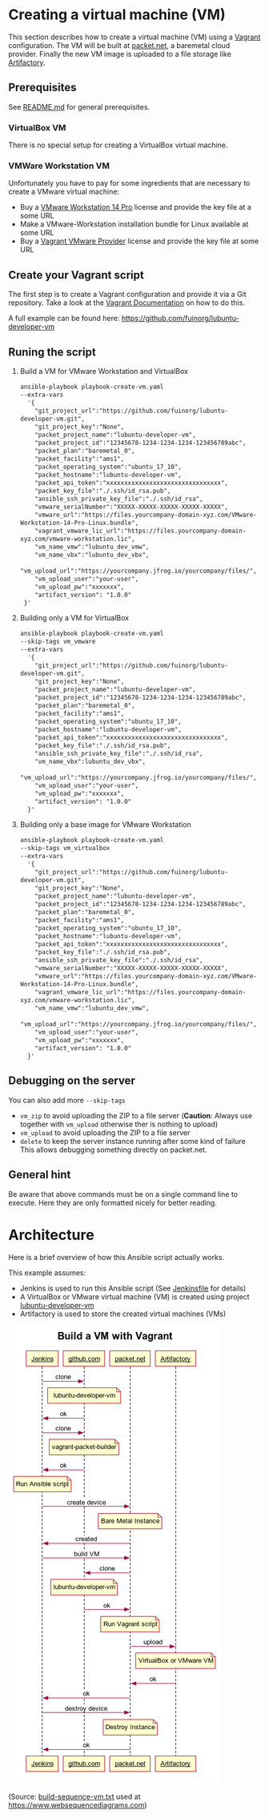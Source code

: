# Creating a virtual machine (VM)
This section describes how to create a virtual machine (VM) using a [Vagrant](https://www.vagrantup.com/) configuration. The VM will be built at [packet.net](https://www.packet.net/), a baremetal cloud provider. Finally the new VM image is uploaded to a file storage like [Artifactory](https://jfrog.com/artifactory/).

## Prerequisites
See [README.md](README.md) for general prerequisites.

### VirtualBox VM
There is no special setup for creating a VirtualBox virtual machine.

### VMWare Workstation VM
Unfortunately you have to pay for some ingredients that are necessary to create a VMware virtual machine:
* Buy a [VMware Workstation 14 Pro](https://store.vmware.com/store?Action=DisplayProductDetailsPage&Locale=en_US&SiteID=vmware&ThemeID=2485600&productID=5124968900) license and provide the key file at a some URL
* Make a VMware-Workstation installation bundle for Linux available at some URL 
* Buy a [Vagrant VMware Provider](https://www.vagrantup.com/vmware#buy-now) license and provide the key file at some URL 

## Create your Vagrant script 
The first step is to create a Vagrant configuration and provide it via a Git repository. Take a look at the [Vagrant Documentation](https://www.vagrantup.com/docs/index.html) on how to do this.

A full example can be found here: https://github.com/fuinorg/lubuntu-developer-vm

## Runing the script
1. Build a VM for VMware Workstation and VirtualBox
   ```
   ansible-playbook playbook-create-vm.yaml 
   --extra-vars 
     '{  
       "git_project_url":"https://github.com/fuinorg/lubuntu-developer-vm.git",
       "git_project_key":"None",
       "packet_project_name":"lubuntu-developer-vm",
       "packet_project_id":"12345678-1234-1234-1234-123456789abc",
       "packet_plan":"baremetal_0",
       "packet_facility":"ams1",
       "packet_operating_system":"ubuntu_17_10",
       "packet_hostname":"lubuntu-developer-vm",
       "packet_api_token":"xxxxxxxxxxxxxxxxxxxxxxxxxxxxxxxx",
       "packet_key_file":"./.ssh/id_rsa.pub",
       "ansible_ssh_private_key_file":"./.ssh/id_rsa",
       "vmware_serialNumber":"XXXXX-XXXXX-XXXXX-XXXXX-XXXXX",
       "vmware_url":"https://files.yourcompany-domain-xyz.com/VMware-Workstation-14-Pro-Linux.bundle",
       "vagrant_vmware_lic_url":"https://files.yourcompany-domain-xyz.com/vmware-workstation.lic",
       "vm_name_vmw":"lubuntu_dev_vmw",
       "vm_name_vbx":"lubuntu_dev_vbx",
       "vm_upload_url":"https://yourcompany.jfrog.io/yourcompany/files/",
       "vm_upload_user":"your-user",
       "vm_upload_pw":"xxxxxxx",
       "artifact_version": "1.0.0"
    }'
   ```
2. Building only a VM for VirtualBox
   ```
   ansible-playbook playbook-create-vm.yaml
   --skip-tags vm_vmware 
   --extra-vars 
     '{ 
       "git_project_url":"https://github.com/fuinorg/lubuntu-developer-vm.git",
       "git_project_key":"None",
       "packet_project_name":"lubuntu-developer-vm",
       "packet_project_id":"12345678-1234-1234-1234-123456789abc",
       "packet_plan":"baremetal_0",
       "packet_facility":"ams1",
       "packet_operating_system":"ubuntu_17_10",
       "packet_hostname":"lubuntu-developer-vm",
       "packet_api_token":"xxxxxxxxxxxxxxxxxxxxxxxxxxxxxxxx",
       "packet_key_file":"./.ssh/id_rsa.pub",
       "ansible_ssh_private_key_file":"./.ssh/id_rsa",
       "vm_name_vbx":lubuntu_dev_vbx",
       "vm_upload_url":"https://yourcompany.jfrog.io/yourcompany/files/",
       "vm_upload_user":"your-user",
       "vm_upload_pw":"xxxxxxx",
       "artifact_version": "1.0.0"
     }'
   ```
3. Building only a base image for VMware Workstation
   ```
   ansible-playbook playbook-create-vm.yaml
   --skip-tags vm_virtualbox 
   --extra-vars 
     '{ 
       "git_project_url":"https://github.com/fuinorg/lubuntu-developer-vm.git",
       "git_project_key":"None",
       "packet_project_name":"lubuntu-developer-vm",
       "packet_project_id":"12345678-1234-1234-1234-123456789abc",
       "packet_plan":"baremetal_0",
       "packet_facility":"ams1",
       "packet_operating_system":"ubuntu_17_10",
       "packet_hostname":"lubuntu-developer-vm",
       "packet_api_token":"xxxxxxxxxxxxxxxxxxxxxxxxxxxxxxxx",
       "packet_key_file":"./.ssh/id_rsa.pub",
       "ansible_ssh_private_key_file":"./.ssh/id_rsa",
       "vmware_serialNumber":"XXXXX-XXXXX-XXXXX-XXXXX-XXXXX",
       "vmware_url":"https://files.yourcompany-domain-xyz.com/VMware-Workstation-14-Pro-Linux.bundle",
       "vagrant_vmware_lic_url":"https://files.yourcompany-domain-xyz.com/vmware-workstation.lic",
       "vm_name_vmw":"lubuntu_dev_vmw",
       "vm_upload_url":"https://yourcompany.jfrog.io/yourcompany/files/",
       "vm_upload_user":"your-user",
       "vm_upload_pw":"xxxxxxx",
       "artifact_version": "1.0.0"
     }'
   ```

## Debugging on the server
You can also add more `--skip-tags` 
* `vm_zip` to avoid uploading the ZIP to a file server (**Caution**: Always use together with `vm_upload` otherwise ther is nothing to upload)   
* `vm_upload` to avoid uploading the ZIP to a file server  
* `delete` to keep the server instance running after some kind of failure 
This allows debugging something directly on packet.net.

## General hint
Be aware that above commands must be on a single command line to execute. Here they are only formatted nicely for better reading.

# Architecture
Here is a brief overview of how this Ansible script actually works.

This example assumes: 
* Jenkins is used to run this Ansible script (See [Jenkinsfile](https://github.com/fuinorg/lubuntu-developer-vm/blob/master/Jenkinsfile) for details)
* A VirtualBox or VMware virtual machine (VM) is created using project [lubuntu-developer-vm](https://github.com/fuinorg/lubuntu-developer-vm)
* Artifactory is used to store the created virtual machines (VMs)

![Sequence Diagram](build-sequence-vm.png)

(Source: [build-sequence-vm.txt](build-sequence-vm.txt) used at https://www.websequencediagrams.com)

